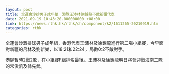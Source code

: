 ```yaml
---
layout: post
title: 全運會沙排男子成年組　港隊王沛林徐錦龍不敵新彊代表
date: 2021-09-19 10:43:20.000000000 +08:00
link: https://news.rthk.hk/rthk/ch/component/k2/1611265-20210919.htm
categories: rthk
---
```


全運會沙灘排球男子成年組，香港代表王沛林及徐錦龍進行第二場小組賽，今早面對新疆的呂林及劉新樂，以18:21和22:24，局數0:2不敵對手。

港隊暫時2戰2敗，在小組賽F組排名最後。王沛林及徐錦龍明日將會迎戰海南二隊的常俊凱及翁先武。
